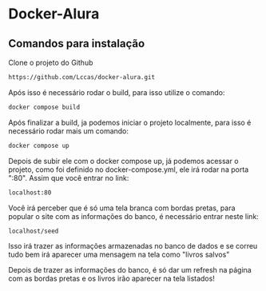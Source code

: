 # Docker-Alura

## Comandos para instalação
Clone o projeto do Github
```bash
https://github.com/Lccas/docker-alura.git
```

Após isso é necessário rodar o build, para isso utilize o comando:
```bash
docker compose build
```

Após finalizar a build, ja podemos iniciar o projeto localmente, para isso é necessário rodar mais um comando:
```bash
docker compose up
```

Depois de subir ele com o docker compose up, já podemos acessar o projeto, como foi definido no docker-compose.yml, ele irá rodar na porta ":80".
Assim que você entrar no link:
```bash
localhost:80
```

Você irá perceber que é só uma tela branca com bordas pretas, para popular o site com as informações do banco,
é necessário entrar neste link:
```bash
localhost/seed
```

Isso irá trazer as informações armazenadas no banco de dados e se correu tudo bem irá aparecer uma mensagem na tela como
"livros salvos"

Depois de trazer as informações do banco, é só dar um refresh na página com as bordas pretas e os livros irão aparecer na tela listados!



